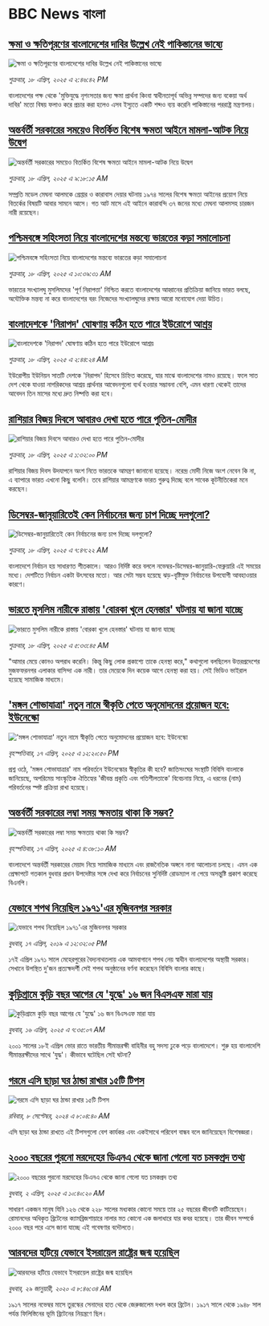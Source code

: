 # BBC News বাংলা## [ক্ষমা ও ক্ষতিপূরণের বাংলাদেশের দাবির উল্লেখ নেই পাকিস্তানের ভাষ্যে](https://www.bbc.com/bengali/articles/c1dr0zp57rdo?at_campaign=githubrss)![ক্ষমা ও ক্ষতিপূরণের বাংলাদেশের দাবির উল্লেখ নেই পাকিস্তানের ভাষ্যে](https://ichef.bbci.co.uk/ace/standard/240/cpsprodpb/d0c5/live/1b4972e0-1c5d-11f0-8a1e-3ff815141b98.jpg)_শুক্রবার, ১৮ এপ্রিল, ২০২৫ এ ২:৪৬:৪২ PM_বাংলাদেশের পক্ষ থেকে 'মুক্তিযুদ্ধে নৃশংসতার জন্য ক্ষমা প্রার্থনা কিংবা স্বাধীনতাপূর্ব অভিন্ন সম্পদের জন্য বকেয়া অর্থ দাবির' মতো বিষয় ফলাও করে প্রচার করা হলেও এসব ইস্যুতে একটি শব্দও ব্যয় করেনি পাকিস্তানের পররাষ্ট্র মন্ত্রণালয়।## [অন্তর্বর্তী সরকারের সময়েও বিতর্কিত বিশেষ ক্ষমতা আইনে মামলা-আটক নিয়ে উদ্বেগ](https://www.bbc.com/bengali/articles/czx1n569d44o?at_campaign=githubrss)![অন্তর্বর্তী সরকারের সময়েও বিতর্কিত বিশেষ ক্ষমতা আইনে মামলা-আটক নিয়ে উদ্বেগ](https://ichef.bbci.co.uk/ace/standard/240/cpsprodpb/e878/live/59e412d0-1bc2-11f0-a455-cf1d5f751d2f.jpg)_শুক্রবার, ১৮ এপ্রিল, ২০২৫ এ ৯:১৮:১৫ AM_সম্প্রতি মডেল মেঘনা আলমকে গ্রেপ্তার ও কারাবাস দেয়ার ঘটনায় ১৯৭৪ সালের বিশেষ ক্ষমতা আইনের প্রয়োগ নিয়ে বিতর্কের বিষয়টি আবার সামনে আসে। গত আট মাসে এই আইনে কারাবন্দি ৩৭ জনের মধ্যে মেঘনা আলমসহ চারজন নারী রয়েছেন।## [পশ্চিমবঙ্গে সহিংসতা নিয়ে বাংলাদেশের মন্তব্যে ভারতের কড়া সমালোচনা](https://www.bbc.com/bengali/articles/cy0ykvw5lkro?at_campaign=githubrss)![পশ্চিমবঙ্গে সহিংসতা নিয়ে বাংলাদেশের মন্তব্যে ভারতের কড়া সমালোচনা](https://ichef.bbci.co.uk/ace/standard/240/cpsprodpb/c4e4/live/4ff3f620-1c38-11f0-b1b3-7358f8d35a35.jpg)_শুক্রবার, ১৮ এপ্রিল, ২০২৫ এ ১০:৩৯:৩১ AM_ভারতের সংখ্যালঘু মুসলিমদের 'পূর্ণ নিরাপত্তা' নিশ্চিত করতে বাংলাদেশের আহ্বানের প্রতিক্রিয়া জানিয়ে ভারত বলছে, অযৌক্তিক মন্তব্য না করে বাংলাদেশের বরং নিজেদের সংখ্যালঘুদের রক্ষায় আরো মনোযোগ দেয়া উচিত।## [বাংলাদেশকে 'নিরাপদ' ঘোষণায় কঠিন হতে পারে ইউরোপে আশ্রয়](https://www.bbc.com/bengali/articles/cddemd7004mo?at_campaign=githubrss)![বাংলাদেশকে 'নিরাপদ' ঘোষণায় কঠিন হতে পারে ইউরোপে আশ্রয়](https://ichef.bbci.co.uk/ace/standard/240/cpsprodpb/46b2/live/6e9f6be0-1b84-11f0-8a1e-3ff815141b98.jpg)_শুক্রবার, ১৮ এপ্রিল, ২০২৫ এ ২:৪৪:২৪ AM_ইউরোপীয় ইউনিয়ন সাতটি দেশকে 'নিরাপদ' হিসেবে চিহ্নিত করেছে, যার মাঝে বাংলাদেশের নামও রয়েছে। ফলে সাত দেশ থেকে যাওয়া নাগরিকদের আশ্রয় প্রার্থনার আবেদনগুলো ব্যর্থ হওয়ার সম্ভাবনা বেশি, এমন ধারণা থেকেই তাদের আবেদন তিন মাসের মধ্যে দ্রুত নিষ্পত্তি করা হবে।## [রাশিয়ার বিজয় দিবসে আবারও দেখা হতে পারে পুতিন-মোদীর](https://www.bbc.com/bengali/articles/cp9177lylmzo?at_campaign=githubrss)![রাশিয়ার বিজয় দিবসে আবারও দেখা হতে পারে পুতিন-মোদীর](https://ichef.bbci.co.uk/ace/standard/240/cpsprodpb/88e3/live/b36878f0-1c5d-11f0-85b0-05a0ad4973b9.jpg)_শুক্রবার, ১৮ এপ্রিল, ২০২৫ এ ১:৩২:০০ PM_রাশিয়ার বিজয় দিবস উদযাপনে অংশ নিতে ভারতকে আমন্ত্রণ জানানো হয়েছে।  নরেন্দ্র মোদী নিজে অংশ নেবেন কি না, এ ব্যাপারে ভারত এখনো কিছু বলেনি। তবে রাশিয়ার আমন্ত্রণকে  ভারত গুরুত্ব দিচ্ছে বলে সাবেক কূটনীতিকেরা মনে করছেন।## [ডিসেম্বর-জানুয়ারিতেই কেন নির্বাচনের জন্য চাপ দিচ্ছে দলগুলো?](https://www.bbc.com/bengali/articles/cqj4wldelx0o?at_campaign=githubrss)![ডিসেম্বর-জানুয়ারিতেই কেন নির্বাচনের জন্য চাপ দিচ্ছে দলগুলো?](https://ichef.bbci.co.uk/ace/standard/240/cpsprodpb/3240/live/f8fd8ab0-1b98-11f0-b1b3-7358f8d35a35.jpg)_শুক্রবার, ১৮ এপ্রিল, ২০২৫ এ ৭:৪৭:২২ AM_বাংলাদেশে নির্বাচন হয় সাধারণত শীতকালে। আরও নির্দিষ্ট করে বললে নভেম্বর-ডিসেম্বর-জানুয়ারি-ফেব্রুয়ারি এই সময়ের মধ্যে। দেশটিতে নির্বাচন একটা উৎসবের মতো। আর সেটা সম্ভব হয়েছে ঝড়-বৃষ্টিমুক্ত নির্বাচনের উপযোগী আবহাওয়ার কারণে।## [ভারতে মুসলিম নারীকে রাস্তায় 'বোরকা খুলে হেনস্তার' ঘটনায় যা জানা যাচ্ছে](https://www.bbc.com/bengali/articles/cpvrlw9g09xo?at_campaign=githubrss)![ভারতে মুসলিম নারীকে রাস্তায় 'বোরকা খুলে হেনস্তার' ঘটনায় যা জানা যাচ্ছে](https://ichef.bbci.co.uk/ace/standard/240/cpsprodpb/35e7/live/6af00700-1b59-11f0-8a1e-3ff815141b98.jpg)_শুক্রবার, ১৮ এপ্রিল, ২০২৫ এ ৫:৩৩:৪৫ AM_"আমার মেয়ে কোনও অপরাধ করেনি। কিন্তু কিছু লোক প্রকাশ্যে তাকে হেনস্থা করে," কথাগুলো বলছিলেন উত্তরপ্রদেশের মুজফফরনগর এলাকার বাসিন্দা এক নারী। তার মেয়েকে দিন কয়েক আগে হেনস্থা করা হয়। সেই ভিডিও ভাইরাল হয়েছে সামাজিক মাধ্যমে।## ['মঙ্গল শোভাযাত্রা' নতুন নামে স্বীকৃতি পেতে অনুমোদনের প্রয়োজন হবে: ইউনেস্কো](https://www.bbc.com/bengali/articles/c74n9p445zko?at_campaign=githubrss)!['মঙ্গল শোভাযাত্রা' নতুন নামে স্বীকৃতি পেতে অনুমোদনের প্রয়োজন হবে: ইউনেস্কো](https://ichef.bbci.co.uk/ace/standard/240/cpsprodpb/471a/live/dafb9fa0-1b81-11f0-b1b3-7358f8d35a35.jpg)_বৃহস্পতিবার, ১৭ এপ্রিল, ২০২৫ এ ১২:২০:৫০ PM_প্রশ্ন ওঠে, 'মঙ্গল শোভাযাত্রার' নাম পরিবর্তনে ইউনেস্কোর স্বীকৃতির কী হবে? জাতিসংঘের সংস্থাটি বিবিসি বাংলাকে জানিয়েছে, অপরিমেয় সাংস্কৃতিক ঐতিহ্যের 'জীবন্ত প্রকৃতি এবং গতিশীলতাকে' বিবেচনায় নিয়ে, এ ধরনের (নাম) পরিবর্তনের স্পষ্ট প্রক্রিয়া রাখা হয়েছে।## [অন্তর্বর্তী সরকারের লম্বা সময় ক্ষমতায় থাকা কি সম্ভব?](https://www.bbc.com/bengali/articles/ce8g6zl26kno?at_campaign=githubrss)![অন্তর্বর্তী সরকারের লম্বা সময় ক্ষমতায় থাকা কি সম্ভব?](https://ichef.bbci.co.uk/ace/standard/240/cpsprodpb/2e68/live/04470790-1afc-11f0-b731-c780c85cb550.jpg)_বৃহস্পতিবার, ১৭ এপ্রিল, ২০২৫ এ ৪:৩৮:১০ AM_বাংলাদেশে অন্তর্বর্তী সরকারের মেয়াদ নিয়ে সামাজিক মাধ্যমে এবং রাজনৈতিক অঙ্গনে নানা আলোচনা চলছে। এমন এক প্রেক্ষাপটে গতকাল বুধবার প্রধান উপদেষ্টার সঙ্গে দেখা করে নির্বাচনের সুনির্দিষ্ট রোডম্যাপ না পেয়ে অসন্তুষ্টি প্রকাশ করেছে বিএনপি।## [যেভাবে শপথ নিয়েছিল ১৯৭১'এর মুজিবনগর সরকার](https://www.bbc.com/bengali/news-47960466?at_campaign=githubrss)![যেভাবে শপথ নিয়েছিল ১৯৭১'এর মুজিবনগর সরকার](https://ichef.bbci.co.uk/ace/standard/240/cpsprodpb/A5EE/production/_106487424_23c53e95-3314-4bf2-8f8d-461c4a3eca3d.jpg)_বুধবার, ১৭ এপ্রিল, ২০১৯ এ ১২:৩২:০৫ PM_১৭ই এপ্রিল ১৯৭১ সালে মেহেরপুরের বৈদ্যনাথতলায় এক আমবাগানে শপথ নেয় স্বাধীন বাংলাদেশের অস্থায়ী সরকার। সেখানে উপস্থিত দু'জন প্রত্যক্ষদর্শী সেই শপথ অনুষ্ঠানের বর্ণনা করেছেন বিবিসি বাংলার কাছে।## [কুড়িগ্রামে কুড়ি বছর আগের যে 'যুদ্ধে' ১৬ জন বিএসএফ মারা যায়](https://www.bbc.com/bengali/articles/c4g7z0wjz00o?at_campaign=githubrss)![কুড়িগ্রামে কুড়ি বছর আগের যে 'যুদ্ধে' ১৬ জন বিএসএফ মারা যায়](https://ichef.bbci.co.uk/ace/standard/240/cpsprodpb/ea92/live/7b1901c0-1a8e-11f0-8a1e-3ff815141b98.jpg)_বুধবার, ১৬ এপ্রিল, ২০২৫ এ ৭:৩৫:০৭ AM_২০০১ সালের ১৮ই এপ্রিল ভোর রাতে ভারতীয় সীমান্তরক্ষী বাহিনীর বহু সদস্য ঢুকে পড়ে বাংলাদেশে। শুরু হয় বাংলাদেশি সীমান্তরক্ষীদের সাথে 'যুদ্ধ'। কীভাবে ঘটেছিল সেই ঘটনা?## [গরমে এসি ছাড়া ঘর ঠান্ডা রাখার ১৫টি টিপস](https://www.bbc.com/bengali/articles/c4n1n0n0re8o?at_campaign=githubrss)![গরমে এসি ছাড়া ঘর ঠান্ডা রাখার ১৫টি টিপস](https://ichef.bbci.co.uk/ace/standard/240/cpsprodpb/20df/live/4ff9c200-1359-11ef-99fd-a7e7c6acfe47.jpg)_রবিবার, ৮ সেপ্টেম্বর, ২০২৪ এ ৮:০৪:৪০ AM_এসি ছাড়া ঘর ঠান্ডা রাখতে এই টিপসগুলো বেশ কার্যকর এবং একইসাথে পরিবেশ বান্ধব বলে জানিয়েছেন বিশেষজ্ঞরা।## [২০০০ বছরের পুরনো মরদেহের ডিএনএ থেকে জানা গেলো যত চমকপ্রদ তথ্য](https://www.bbc.com/bengali/articles/cerlx12d9j1o?at_campaign=githubrss)![২০০০ বছরের পুরনো মরদেহের ডিএনএ থেকে জানা গেলো যত চমকপ্রদ তথ্য](https://ichef.bbci.co.uk/ace/standard/240/cpsprodpb/83e0/live/0f3687e0-a094-11ee-b9a7-c91b9dfa91e5.jpg)_বুধবার, ২ এপ্রিল, ২০২৫ এ ১০:৪০:২০ AM_সাধারণ একজন মানুষ যিনি ১২৬ থেকে ২২৮ সালের মধ্যকার কোনো সময়ে তার ২৫ বছরের জীবনটি কাটিয়েছেন। রোমানদের অধিকৃত ব্রিটেনের ক্যামব্রিজশায়ারে নালার মত কোনো এক জলাধারে যার কবর হয়েছে। তার জীবন সম্পর্কে ২০০০ বছর পরে এসে জানা যাচ্ছে এই গবেষণার বদৌলতে।## [আরবদের হটিয়ে যেভাবে ইসরায়েল রাষ্ট্রের জন্ম হয়েছিল](https://www.bbc.com/bengali/news-40351128?at_campaign=githubrss)![আরবদের হটিয়ে যেভাবে ইসরায়েল রাষ্ট্রের জন্ম হয়েছিল](https://ichef.bbci.co.uk/ace/standard/240/cpsprodpb/E823/production/_96572495_615c50f6-ef2a-4927-81d7-abe707054460.jpg)_বুধবার, ২৯ জানুয়ারী, ২০২০ এ ৮:৪৬:৩৪ AM_১৯১৭ সালের নভেম্বর মাসে তুরস্কের সেনাদের হাত থেকে জেরুজালেম দখল করে ব্রিটেন। ১৯১৭ সালে থেকে ১৯৪৮ সাল পর্যন্ত ফিলিস্তিনের ভূমি ব্রিটেনের নিয়ন্ত্রণে ছিল।